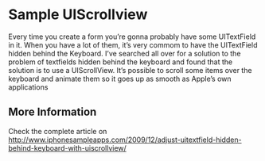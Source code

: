 Sample UIScrollview
===================

Every time you create a form you’re gonna probably have some UITextField in it. When you have a lot of them, it’s very commom to have the UITextField hidden behind the Keyboard. I’ve searched all over for a solution to the problem of textfields hidden behind the keyboard and found that the solution is to use a UIScrollView. It’s possible to scroll some items over the keyboard and animate them so it goes up as smooth as Apple’s own applications

More Information
---------------------------
Check the complete article on <http://www.iphonesampleapps.com/2009/12/adjust-uitextfield-hidden-behind-keyboard-with-uiscrollview/>

